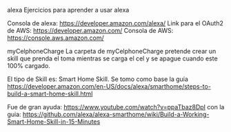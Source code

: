 alexa
Ejercicios para aprender a usar alexa

Consola de alexa: https://developer.amazon.com/alexa/ Link para el OAuth2 de AWS: https://developer.amazon.com/ Consola de AWS: https://console.aws.amazon.com/

myCelphoneCharge
La carpeta de myCelphoneCharge pretende crear un skill que prenda el toma mientras se carga el cel y se apague cuando este 100% cargado.

El tipo de Skill es: Smart Home Skill. Se tomo como base la guía https://developer.amazon.com/en-US/docs/alexa/smarthome/steps-to-build-a-smart-home-skill.html

Fue de gran ayuda: https://www.youtube.com/watch?v=ppaTbaz8DpI con la guia: https://github.com/alexa/alexa-smarthome/wiki/Build-a-Working-Smart-Home-Skill-in-15-Minutes
